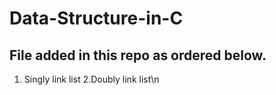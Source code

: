# Data-Structure-in-C
## File added in this repo as ordered below. 
1. Singly link list 
2.Doubly link list\n

